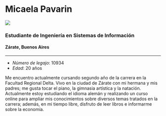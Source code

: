 # Micaela Pavarin #
![](https://media-exp1.licdn.com/dms/image/C4E03AQFh4taI0tQYhA/profile-displayphoto-shrink_200_200/0?e=1591833600&v=beta&t=Kd0um3v2hSad0IOgYtEJ5KpvvwNQaXSuk8F9t_dO2z4)
### Estudiante de Ingeniería en Sistemas de Información ###
#### Zárate, Buenos Aires ####
---
- *Número de legajo*: 10934
- *Edad*: 20 años


Me encuentro actualmente cursando segundo año de la carrera en la Facultad Regional Delta. Vivo en la ciudad de Zárate con mi hermana y mis padres; me gusta tocar el piano, la gimnasia artística y la natación. Actualmente estoy estudiando el idioma alemán y realizando un curso online para ampliar mis conocimientos sobre diversos temas tratados en la carrera; además, en mi tiempo libre, disfruto de leer libros e informarme sobre la economía.
